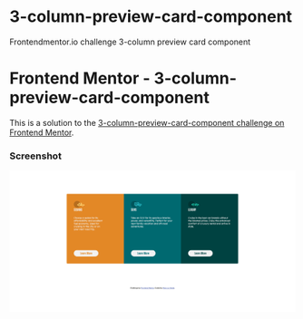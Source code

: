 # 3-column-preview-card-component
Frontendmentor.io challenge 3-column preview card component
# Frontend Mentor - 3-column-preview-card-component

This is a solution to the [3-column-preview-card-component challenge on Frontend Mentor](3-column-preview-card-component). 

### Screenshot

![Screenshot](/Screenshot.png?raw=true)
